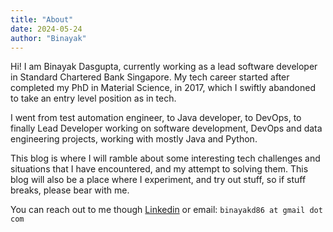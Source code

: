 ```yaml
---
title: "About"
date: 2024-05-24
author: "Binayak"
---
```


Hi! I am Binayak Dasgupta, currently working as a lead software developer in Standard Chartered Bank Singapore. My tech career started after completed my PhD in Material Science, in 2017, which I swiftly abandoned to take an entry level position as in tech. 

I went from test automation engineer, to Java developer, to DevOps, to finally Lead Developer working on software development, DevOps and data engineering projects, working with mostly Java and Python. 

This blog is where I will ramble about some interesting tech challenges and situations that I have encountered, and my attempt to solving them. This blog will also be a place where I experiment, and try out stuff, so if stuff breaks, please bear with me. 

You can reach out to me though [Linkedin](https://www.linkedin.com/in/dasguptabinayak/) or email: `binayakd86 at gmail dot com`

